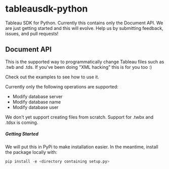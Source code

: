 # tableausdk-python

Tableau SDK for Python. Currently this contains only the Document API. We are just getting started and this will evolve. Help us by submitting feedback, issues, and pull requests!

Document API
---------------
This is the supported way to programmatically change Tableau files such as .twb and .tds. If you've been doing "XML hacking" this is for you too :)

Check out the examples to see how to use it.

Currently only the following operations are supported:

* Modify database server
* Modify database name
* Modify database user

We don't yet support creating files from scratch. Support for .twbx and .tdsx is coming.

##### Getting Started
We will put this in PyPi to make installation easier. In the meantime, install the package locally with:
```python
pip install -e <directory containing setup.py>
```
